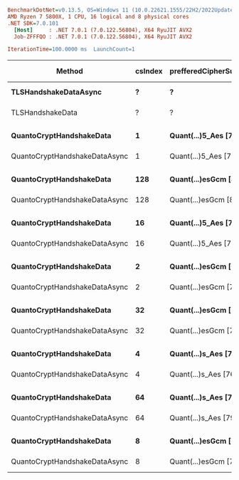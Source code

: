 ``` ini

BenchmarkDotNet=v0.13.5, OS=Windows 11 (10.0.22621.1555/22H2/2022Update/SunValley2)
AMD Ryzen 7 5800X, 1 CPU, 16 logical and 8 physical cores
.NET SDK=7.0.101
  [Host]     : .NET 7.0.1 (7.0.122.56804), X64 RyuJIT AVX2
  Job-ZFFFQO : .NET 7.0.1 (7.0.122.56804), X64 RyuJIT AVX2

IterationTime=100.0000 ms  LaunchCount=1  

```
|                        Method | csIndex | prefferedCipherSuite |      Mean |     Error |    StdDev | Ratio | RatioSD |     Gen0 |     Gen1 |     Gen2 |  Allocated | Alloc Ratio |
|------------------------------ |-------- |--------------------- |----------:|----------:|----------:|------:|--------:|---------:|---------:|---------:|-----------:|------------:|
|         **TLSHandshakeDataAsync** |       **?** |                    **?** | **40.057 ms** | **0.7785 ms** | **1.0122 ms** |     **?** |       **?** |        **-** |        **-** |        **-** |   **56.09 KB** |           **?** |
|              TLSHandshakeData |       ? |                    ? | 37.517 ms | 0.3296 ms | 0.2922 ms |     ? |       ? |        - |        - |        - |   31.43 KB |           ? |
|                               |         |                      |           |           |           |       |         |          |          |          |            |             |
|      **QuantoCryptHandshakeData** |       **1** | **Quant(...)5_Aes [73]** |  **2.680 ms** | **0.0559 ms** | **0.1647 ms** |  **1.00** |    **0.00** | **916.6667** | **916.6667** | **916.6667** | **4331.71 KB** |        **1.00** |
| QuantoCryptHandshakeDataAsync |       1 | Quant(...)5_Aes [73] |  2.431 ms | 0.0567 ms | 0.1655 ms |  0.91 |    0.08 | 333.3333 | 333.3333 | 333.3333 | 4497.61 KB |        1.04 |
|                               |         |                      |           |           |           |       |         |          |          |          |            |             |
|      **QuantoCryptHandshakeData** |     **128** | **Quant(...)esGcm [82]** |  **2.565 ms** | **0.0503 ms** | **0.0920 ms** |  **1.00** |    **0.00** | **968.7500** | **968.7500** | **968.7500** | **4714.23 KB** |        **1.00** |
| QuantoCryptHandshakeDataAsync |     128 | Quant(...)esGcm [82] |  2.342 ms | 0.0466 ms | 0.1275 ms |  0.92 |    0.06 | 466.6667 | 400.0000 | 400.0000 | 4818.48 KB |        1.02 |
|                               |         |                      |           |           |           |       |         |          |          |          |            |             |
|      **QuantoCryptHandshakeData** |      **16** | **Quant(...)5_Aes [76]** |  **2.689 ms** | **0.0553 ms** | **0.1630 ms** |  **1.00** |    **0.00** | **928.5714** | **928.5714** | **928.5714** | **4423.98 KB** |        **1.00** |
| QuantoCryptHandshakeDataAsync |      16 | Quant(...)5_Aes [76] |  2.430 ms | 0.0589 ms | 0.1671 ms |  0.91 |    0.09 | 428.5714 | 357.1429 | 357.1429 | 4555.45 KB |        1.03 |
|                               |         |                      |           |           |           |       |         |          |          |          |            |             |
|      **QuantoCryptHandshakeData** |       **2** | **Quant(...)esGcm [76]** |  **2.623 ms** | **0.0521 ms** | **0.1390 ms** |  **1.00** |    **0.00** | **923.0769** | **923.0769** | **923.0769** | **4386.98 KB** |        **1.00** |
| QuantoCryptHandshakeDataAsync |       2 | Quant(...)esGcm [76] |  2.381 ms | 0.0471 ms | 0.1280 ms |  0.91 |    0.08 | 333.3333 | 333.3333 | 333.3333 | 4321.27 KB |        0.99 |
|                               |         |                      |           |           |           |       |         |          |          |          |            |             |
|      **QuantoCryptHandshakeData** |      **32** | **Quant(...)esGcm [79]** |  **2.672 ms** | **0.0533 ms** | **0.1459 ms** |  **1.00** |    **0.00** | **916.6667** | **916.6667** | **916.6667** | **4392.81 KB** |        **1.00** |
| QuantoCryptHandshakeDataAsync |      32 | Quant(...)esGcm [79] |  2.396 ms | 0.0530 ms | 0.1563 ms |  0.90 |    0.07 | 461.5385 | 384.6154 | 384.6154 | 4466.81 KB |        1.02 |
|                               |         |                      |           |           |           |       |         |          |          |          |            |             |
|      **QuantoCryptHandshakeData** |       **4** | **Quant(...)s_Aes [76]** |  **2.724 ms** | **0.0556 ms** | **0.1641 ms** |  **1.00** |    **0.00** | **972.2222** | **972.2222** | **972.2222** | **4621.56 KB** |        **1.00** |
| QuantoCryptHandshakeDataAsync |       4 | Quant(...)s_Aes [76] |  2.454 ms | 0.0831 ms | 0.2317 ms |  0.90 |    0.11 | 416.6667 | 333.3333 | 333.3333 | 4681.28 KB |        1.01 |
|                               |         |                      |           |           |           |       |         |          |          |          |            |             |
|      **QuantoCryptHandshakeData** |      **64** | **Quant(...)s_Aes [79]** |  **2.887 ms** | **0.1099 ms** | **0.3207 ms** |  **1.00** |    **0.00** | **900.0000** | **900.0000** | **900.0000** |  **4740.2 KB** |        **1.00** |
| QuantoCryptHandshakeDataAsync |      64 | Quant(...)s_Aes [79] |  2.369 ms | 0.0573 ms | 0.1589 ms |  0.82 |    0.10 | 461.5385 | 384.6154 | 384.6154 | 4628.79 KB |        0.98 |
|                               |         |                      |           |           |           |       |         |          |          |          |            |             |
|      **QuantoCryptHandshakeData** |       **8** | **Quant(...)esGcm [79]** |  **2.588 ms** | **0.0517 ms** | **0.1405 ms** |  **1.00** |    **0.00** | **928.5714** | **928.5714** | **928.5714** | **4609.79 KB** |        **1.00** |
| QuantoCryptHandshakeDataAsync |       8 | Quant(...)esGcm [79] |  2.444 ms | 0.0524 ms | 0.1452 ms |  0.95 |    0.07 | 500.0000 | 428.5714 | 428.5714 | 4568.89 KB |        0.99 |
